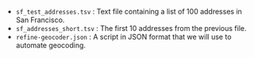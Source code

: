 * `sf_test_addresses.tsv` : Text file containing a list of 100 addresses in San Francisco.
* `sf_addresses_short.tsv` : The first 10 addresses from the previous file.
* `refine-geocoder.json` : A script in JSON format that we will use to automate geocoding.

